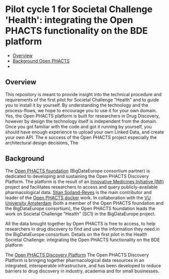 # Pilot cycle 1 for Societal Challenge 'Health': integrating the Open PHACTS functionality on the BDE platform

* [Overview](#overview)
* [Background Open PHACTS](#background)
* 

## Overview
This repository is meant to provide insight into the technical procedure and requirements of the first pilot for Societal Challenge "Health" and to guide you to install it by yourself. By understanding the technology and the process-flows, we hope to encourage you to use it for your own domain. Yes, the Open PHACTS platform is built for researchers in Drug Discovery, however by design the technology itself is independent from the domain. Once you got familiar with the code and got it running by yourself, you should have enough experience to upload your own Linked Data, and create your own API. The  e success of the Open PHACTS project especially the architectural design decisions, 
The 
## Background
The [Open PHACTS foundation](http://www.openphactsfoundation.org/) (BigDataEurope consortium partner) is dedicated to developing and sustaining the Open PHACTS Discovery Platform. The platform is the result of an [Innovative Medicines Initiative (IMI)](http://www.openphactsfoundation.org/about/project-history/) project and facilitates researchers to access and query publicly-available pharmacological data. 
[Stian Soiland-Reyes](https://github.com/stain) is the main contributor and leader of the [Open PHACTS docker](https://github.com/openphacts/ops-docker) work.
In collaboration with the [VU University Amsterdam](http://www.vu.nl) (both a member of the Open PHACTS foundation and the BigDataEurope consortium), the Open PHACTS foundation leads the work on Societal Challenge "Health" (SC1) in the BigDataEurope project. 


All the data brought together by Open PHACTS is free to access, to help researchers in drug discovery to find and use the information they need.in the BigDataEurope consortium. 
Details on the first pilot in the Health Societal Challenge: integrating the Open PHACTS functionality on the BDE platform

The [Open PHACTS Discovery Platform](http://www.openphacts.org/) 
The Open PHACTS Discovery Platform is bringing together pharmacological data resources in an integrated, interoperable infrastructure, and has been developed to reduce barriers to drug discovery in industry, academia and for small businesses.
